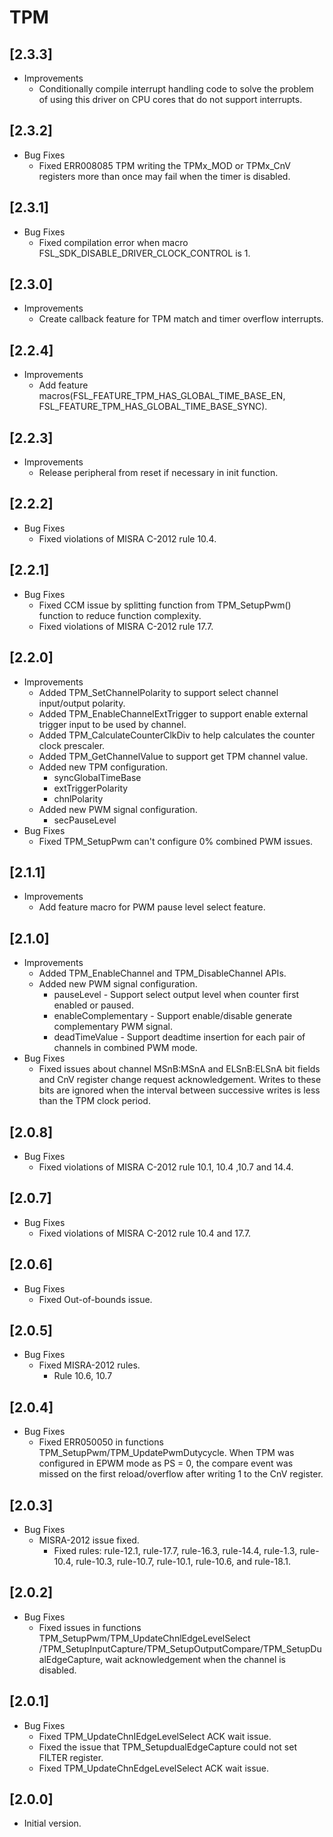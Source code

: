 # TPM

## [2.3.3]

- Improvements
  - Conditionally compile interrupt handling code to solve the problem of using this driver on CPU cores that do not support interrupts.

## [2.3.2]

- Bug Fixes
  - Fixed ERR008085 TPM writing the TPMx_MOD or TPMx_CnV registers more than once may fail when the timer
    is disabled.

## [2.3.1]

- Bug Fixes
  - Fixed compilation error when macro FSL_SDK_DISABLE_DRIVER_CLOCK_CONTROL is 1.

## [2.3.0]

- Improvements
  - Create callback feature for TPM match and timer overflow interrupts.

## [2.2.4]

- Improvements
  - Add feature macros(FSL_FEATURE_TPM_HAS_GLOBAL_TIME_BASE_EN,
    FSL_FEATURE_TPM_HAS_GLOBAL_TIME_BASE_SYNC).

## [2.2.3]

- Improvements
  - Release peripheral from reset if necessary in init function.

## [2.2.2]

- Bug Fixes
  - Fixed violations of MISRA C-2012 rule 10.4.

## [2.2.1]

- Bug Fixes
  - Fixed CCM issue by splitting function from TPM_SetupPwm() function to reduce function complexity.
  - Fixed violations of MISRA C-2012 rule 17.7.

## [2.2.0]

- Improvements
  - Added TPM_SetChannelPolarity to support select channel input/output polarity.
  - Added TPM_EnableChannelExtTrigger to support enable external trigger input to be used by channel.
  - Added TPM_CalculateCounterClkDiv to help calculates the counter clock prescaler.
  - Added TPM_GetChannelValue to support get TPM channel value.
  - Added new TPM configuration.
    - syncGlobalTimeBase
    - extTriggerPolarity
    - chnlPolarity
  - Added new PWM signal configuration.
    - secPauseLevel
- Bug Fixes
  - Fixed TPM_SetupPwm can't configure 0% combined PWM issues.

## [2.1.1]

- Improvements
  - Add feature macro for PWM pause level select feature.

## [2.1.0]

- Improvements
  - Added TPM_EnableChannel and TPM_DisableChannel APIs.
  - Added new PWM signal configuration.
    - pauseLevel - Support select output level when counter first enabled or paused.
    - enableComplementary - Support enable/disable generate complementary PWM signal.
    - deadTimeValue - Support deadtime insertion for each pair of channels in combined PWM mode.
- Bug Fixes
  - Fixed issues about channel MSnB:MSnA and ELSnB:ELSnA bit fields and CnV register change request acknowledgement.
    Writes to these bits are ignored when the interval between successive writes is less than the TPM clock period.

## [2.0.8]

- Bug Fixes
  - Fixed violations of MISRA C-2012 rule 10.1, 10.4 ,10.7 and 14.4.

## [2.0.7]

- Bug Fixes
  - Fixed violations of MISRA C-2012 rule 10.4 and 17.7.

## [2.0.6]

- Bug Fixes
  - Fixed Out-of-bounds issue.

## [2.0.5]

- Bug Fixes
  - Fixed MISRA-2012 rules.
    - Rule 10.6, 10.7

## [2.0.4]

- Bug Fixes
  - Fixed ERR050050 in functions TPM_SetupPwm/TPM_UpdatePwmDutycycle.
    When TPM was configured in EPWM mode as PS = 0, the compare event was missed on the first reload/overflow after
    writing 1 to the CnV register.

## [2.0.3]

- Bug Fixes
  - MISRA-2012 issue fixed.
    - Fixed rules: rule-12.1, rule-17.7, rule-16.3, rule-14.4, rule-1.3, rule-10.4, rule-10.3, rule-10.7,
      rule-10.1, rule-10.6, and rule-18.1.

## [2.0.2]

- Bug Fixes
  - Fixed issues in functions TPM_SetupPwm/TPM_UpdateChnlEdgeLevelSelect
    /TPM_SetupInputCapture/TPM_SetupOutputCompare/TPM_SetupDualEdgeCapture,
    wait acknowledgement when the channel is disabled.

## [2.0.1]

- Bug Fixes
  - Fixed TPM_UpdateChnIEdgeLevelSelect ACK wait issue.
  - Fixed the issue that TPM_SetupdualEdgeCapture could not set FILTER register.
  - Fixed TPM_UpdateChnEdgeLevelSelect ACK wait issue.

## [2.0.0]

- Initial version.
